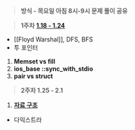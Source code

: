 > **방식 - 목요일 아침 8시-9시 문제 풀이 공유**

> **1주차** **[1.18 - 1.24](https://www.acmicpc.net/group/workbook/view/19830/65577)**

- [[Floyd Warshal]], DFS, BFS
- 투 포인터

1. **Memset vs fill**
2. **ios_base ::sync_with_stdio**
3. **pair vs struct**

  

> **2주차 1.25 - 2.1**

1. [**자료 구조**](https://bnzn2426.tistory.com/115)

- 다익스트라